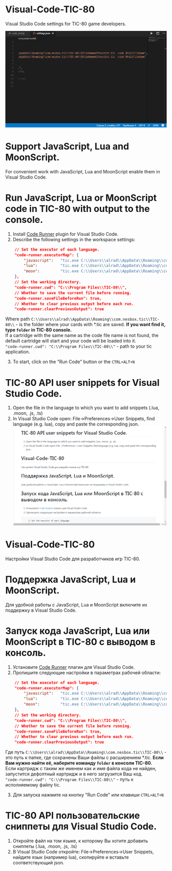 # Visual-Code-TIC-80
Visual Studio Code settings for TIC-80 game developers.

![](resources/run_code_in_tic-80.gif)

Support JavaScript, Lua and MoonScript.
=======================================  
For convenient work with JavaScript, Lua and MoonScript enable them in Visual Studio Code.

Run JavaScript, Lua or MoonScript code in TIC-80 with output to the console.
============================================================================ 
1. Install [Code Runner](https://marketplace.visualstudio.com/items?itemName=formulahendry.code-runner) plugin for Visual Studio Code.
2. Describe the following settings in the workspace settings:
```json
    // Set the executor of each language.
    "code-runner.executorMap": {
        "javascript":   "tic.exe C:\\Users\\alrad\\AppData\\Roaming\\com.nesbox.tic\\TIC-80\\$fileNameWithoutExt.tic -code $fullFileName",
        "lua":          "tic.exe C:\\Users\\alrad\\AppData\\Roaming\\com.nesbox.tic\\TIC-80\\$fileNameWithoutExt.tic -code $fullFileName",      
        "moon":         "tic.exe C:\\Users\\alrad\\AppData\\Roaming\\com.nesbox.tic\\TIC-80\\$fileNameWithoutExt.tic -code $fullFileName"      
    },
    // Set the working directory.
    "code-runner.cwd": "C:\\Program Files\\TIC-80\\",
    // Whether to save the current file before running.
    "code-runner.saveFileBeforeRun": true,
    // Whether to clear previous output before each run.
    "code-runner.clearPreviousOutput": true
```
Where path `C:\\Users\\alrad\\AppData\\Roaming\\com.nesbox.tic\\TIC-80\\` - is the folder where your cards with *.tic are saved. **If you want find it, type `folder` in TIC-80 console.**  
If a cartridge with the same name as the code file name is not found, the default cartridge will start and your code will be loaded into it.  
`"code-runner.cwd": "C:\\Program Files\\TIC-80\\"` - path to your tic application.  

3. To start, click on the "Run Code" button or the `CTRL+ALT+N`

TIC-80 API user snippets for Visual Studio Code.
================================================
1. Open the file in the language to which you want to add snippets (.lua, .moon, .js, .ts)
2. In Visual Studio Code open: File->Preferences->User Snippets, find language (e.g. lua), copy and paste the corresponding json.
![](resources/snipets.gif)


# Visual-Code-TIC-80
Настройки Visual Studio Code для разработчиков игр TIC-80.

Поддержка JavaScript, Lua и MoonScript.
=======================================  
Для удобной работы с JavaScript, Lua и MoonScript включите их поддержку в Visual Studio Code.

Запуск кода JavaScript, Lua или MoonScript в TIC-80 с выводом в консоль.
======================================================================== 
1. Установите [Code Runner](https://marketplace.visualstudio.com/items?itemName=formulahendry.code-runner) плагин для Visual Studio Code.
2. Пропишите следующие настройки в параметрах рабочей области:
```json
    // Set the executor of each language.
    "code-runner.executorMap": {
        "javascript":   "tic.exe C:\\Users\\alrad\\AppData\\Roaming\\com.nesbox.tic\\TIC-80\\$fileNameWithoutExt.tic -code $fullFileName",
        "lua":          "tic.exe C:\\Users\\alrad\\AppData\\Roaming\\com.nesbox.tic\\TIC-80\\$fileNameWithoutExt.tic -code $fullFileName",      
        "moon":         "tic.exe C:\\Users\\alrad\\AppData\\Roaming\\com.nesbox.tic\\TIC-80\\$fileNameWithoutExt.tic -code $fullFileName"     
    },
    // Set the working directory.
    "code-runner.cwd": "C:\\Program Files\\TIC-80\\",
    // Whether to save the current file before running.
    "code-runner.saveFileBeforeRun": true,
    // Whether to clear previous output before each run.
    "code-runner.clearPreviousOutput": true
```
Где путь `C:\\Users\\alrad\\AppData\\Roaming\\com.nesbox.tic\\TIC-80\\` - это путь к папке, где сохранены Ваши файлы с расширением *.tic. **Если Вам нужно найти её, наберите команду `folder` в консоли TIC-80.**  
Если картридж с таким же именем как и имя файла кода не найден, запустится дефолтный картридж и в него загрузится Ваш код.  
`"code-runner.cwd": "C:\\Program Files\\TIC-80\\"` - путь к исполняемому файлу tic.  

3. Для запуска нажмите на кнопку "Run Code" или клавиши `CTRL+ALT+N`

TIC-80 API пользовательские сниппеты для Visual Studio Code.
============================================================
1. Откройте файл на том языке, к которому Вы хотите добавить сниппеты (.lua, .moon, .js, .ts)
2. В Visual Studio Code откройте: File->Preferences->User Snippets, найдите язык (например lua), скопируйте и вставьте соответствующий json.
